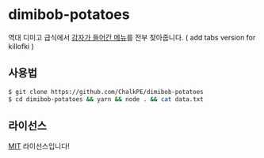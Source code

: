 # dimibob-potatoes 
역대 디미고 급식에서 [감자가 들어간 메뉴](https://gist.github.com/ChalkPE/78c9a4899b91e13045115ba14bacb333)를 전부 찾아줍니다.
( add tabs version for killofki ) 

## 사용법 
```bash
$ git clone https://github.com/ChalkPE/dimibob-potatoes
$ cd dimibob-potatoes && yarn && node . && cat data.txt
```

## 라이선스
[MIT](LICENSE) 라이선스입니다!